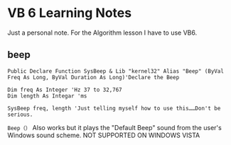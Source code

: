 VB 6 Learning Notes
===================

Just a personal note. For the Algorithm lesson I have to use VB6. 

beep
---

``` VB
Public Declare Function SysBeep & Lib "kernel32" Alias "Beep" (ByVal Freq As Long, ByVal Duration As Long)'Declare the Beep

Dim freq As Integer 'Hz 37 to 32,767
Dim length As Integar 'ms

SysBeep freq, length 'Just telling myself how to use this……Don't be serious.
```

`Beep（）` Also works but it plays the "Default Beep" sound from the user's Windows sound scheme. NOT SUPPORTED ON WINDOWS VISTA

